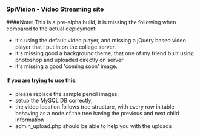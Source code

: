### SpiVision - Video Streaming site 

####Note:
This is a pre-alpha build, it is missing the following when compared to the actual deployment: 
* it's using the default video player, and missing a jQuery based video player that i put in on the college server.
* it's missing good a background theme, that one of my friend built using photoshop and uploaded directly on server
* it's missing a good 'coming soon' image.

#### If you are trying to use this:
* please replace the sample pencil images, 
* setup the MySQL DB correctly,
* the video location follows tree structure, with every row in table behaving as a node of the tree having the previous and next child information
* admin_upload.php should be able to help you with the uploads 
   
